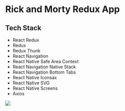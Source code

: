# Rick and Morty Redux App

## Tech Stack

- React Redux
- Redux
- Redux Thunk
- React Navigation
- React Native Safe Area Context
- React Navigation Native Stack
- React Navigation Bottom Tabs
- React Native Iconsax
- React Native SVG
- React Native Screens
- Axios

![](rickAndMorty.gif)
